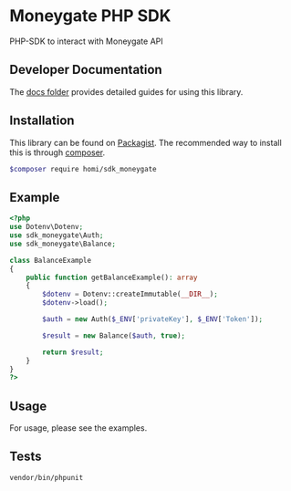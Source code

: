 # Moneygate PHP SDK

PHP-SDK to interact with Moneygate API


## Developer Documentation ##

The [docs folder](docs/) provides detailed guides for using this library.

## Installation ##
This library can be found on [Packagist](https://packagist.org/packages/homi/sdk_moneygate).
The recommended way to install this is through [composer](http://getcomposer.org).
```bash
$composer require homi/sdk_moneygate
```
Example
------
```php
<?php 
use Dotenv\Dotenv;
use sdk_moneygate\Auth;
use sdk_moneygate\Balance;

class BalanceExample
{
    public function getBalanceExample(): array
    {
        $dotenv = Dotenv::createImmutable(__DIR__);
        $dotenv->load();

        $auth = new Auth($_ENV['privateKey'], $_ENV['Token']);

        $result = new Balance($auth, true);

        return $result;
    }
}
?>

```
Usage
------
For usage, please see the examples.

Tests
------
```bash
vendor/bin/phpunit
```


